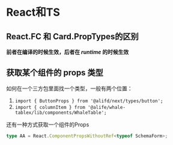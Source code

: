 # React和TS

## React.FC<IProps> 和 Card.PropTypes的区别
**前者在编译的时候生效，后者在 *runtime* 的时候生效**



## 获取某个组件的 props 类型
如何在一个三方包里面找一个类型，一般有两个位置：
1. `import { ButtonProps } from '@alifd/next/types/button';`
2. `import { columnItem } from '@alife/whale-tablex/lib/components/WhaleTable';`

还有一种方式获取一个组件的Props
```typescript
type AA = React.ComponentPropsWithoutRef<typeof SchemaForm>;
```